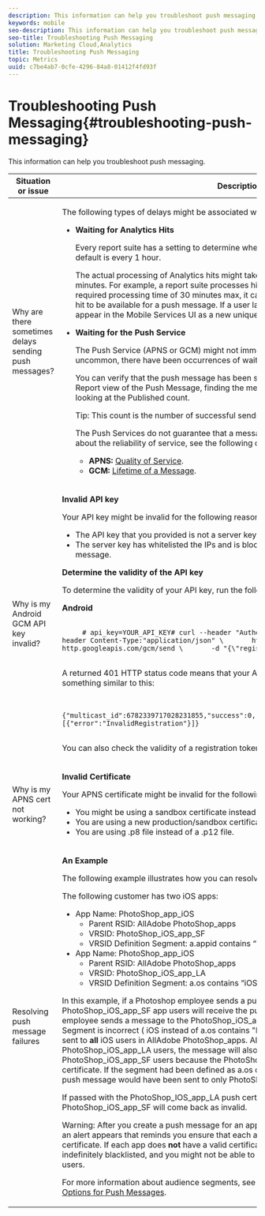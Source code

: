 ```yaml
---
description: This information can help you troubleshoot push messaging.
keywords: mobile
seo-description: This information can help you troubleshoot push messaging.
seo-title: Troubleshooting Push Messaging
solution: Marketing Cloud,Analytics
title: Troubleshooting Push Messaging
topic: Metrics
uuid: c7be4ab7-0cfe-4296-84a8-01412f4fd93f
---
```


# Troubleshooting Push Messaging{#troubleshooting-push-messaging}

This information can help you troubleshoot push messaging.

<table id="table_AFEA60DA4FDE49A9825D1763CA2B284C"> 
 <thead> 
  <tr> 
   <th colname="col1" class="entry"> Situation or issue </th> 
   <th colname="col2" class="entry"> Description </th> 
  </tr>
 </thead>
 <tbody> 
  <tr> 
   <td colname="col1"> <p>Why are there sometimes delays sending push messages? </p> </td> 
   <td colname="col2"> <p>The following types of delays might be associated with push messages for <span class="keyword"> Mobile Services</span>: </p> <p> 
     <ul id="ul_2D640D3BD7DE4DA1914946F2206154A8"> 
      <li id="li_46B67732DA274D6CABA6DCD63A444128"><b>Waiting for Analytics Hits</b> <p>Every report suite has a setting to determine when to process incoming <span class="keyword"> Analytics</span> hits. The default is every 1 hour. </p> <p> The actual processing of <span class="keyword"> Analytics</span> hits might take up to 30 minutes, but is typically 15-20 minutes. For example, a report suite processes hits every hour. When you factor the required processing time of 30 minutes max, it can take up to 90 minutes for an incoming hit to be available for a push message. If a user launched the app at 9:01 AM, the hit would appear in the <span class="keyword"> Mobile Services</span> UI as a new unique user between 10:15 to 10:30 AM. </p> </li> 
      <li id="li_DADD236C565A45B5988AC33A96EEE822"><b>Waiting for the Push Service</b> <p>The Push Service (APNS or GCM) might not immediately send out the message. Although uncommon, there have been occurrences of wait times up to 5-10 minute. </p> <p>You can verify that the push message has been sent to the Push Service by looking in the <span class="uicontrol"> Report</span> view of the Push Message, finding the message in the <span class="uicontrol"> Message History</span> table, and looking at the <span class="uicontrol"> Published</span> count. <p>Tip:  This count is the number of successful sends to the Push Service(s). </p> </p> <p>The Push Services do not guarantee that a message will be sent. For more information about the reliability of service, see the following content: 
        <ul id="ul_D3CA7889C22D4F218C2369944D265510"> 
         <li id="li_27D06381ED7D462D823050C80445F5E6"><b>APNS: </b><a href="https://developer.apple.com/library/content/documentation/NetworkingInternet/Conceptual/RemoteNotificationsPG/APNSOverview.html#//apple_ref/doc/uid/TP40008194-CH8-SW5l" format="html" scope="external"> Quality of Service</a>. </li> 
         <li id="li_5AEE192DC11B493F803A8110F3AE6EF2"><b>GCM: </b><a href="https://developers.google.com/cloud-messaging/concept-options#lifetime" format="https" scope="external"> Lifetime of a Message</a>. </li> 
        </ul> </p> </li> 
     </ul> </p> </td> 
  </tr> 
  <tr> 
   <td colname="col1"> <p>Why is my Android GCM API key invalid? </p> </td> 
   <td colname="col2"> <p><b>Invalid API key</b> </p> <p>Your API key might be invalid for the following reasons: </p> <p> 
     <ul id="ul_2259DA116928464987B8913D01794430"> 
      <li id="li_7EDBEFE26D5F4C8FBEC9C2224828D390">The API key that you provided is not a server key with the correct GCM API key value. </li> 
      <li id="li_E505A406614E4FAC91B77177A2CB9652">The server key has whitelisted the IPs and is blocking Adobe's servers from sending a push message. </li> 
     </ul> </p> <p><b>Determine the validity of the API key</b> </p> <p>To determine the validity of your API key, run the following command: </p> <p><b>Android</b> </p> 
    <code class="syntax java">
     #&nbsp;api_key=YOUR_API_KEY#&nbsp;curl&nbsp;--header&nbsp;"Authorization:&nbsp;key=$api_key"&nbsp;\&nbsp;&nbsp;&nbsp;&nbsp;&nbsp;&nbsp;&nbsp;--header&nbsp;Content-Type:"application/json"&nbsp;\&nbsp;&nbsp;&nbsp;&nbsp;&nbsp;&nbsp;&nbsp;https://gcm-http.googleapis.com/gcm/send&nbsp;\&nbsp;&nbsp;&nbsp;&nbsp;&nbsp;&nbsp;&nbsp;-d&nbsp;"{\"registration_ids\":[\"ABC\"]}"
    </code> <p>A returned 401 HTTP status code means that your API key is invalid. Otherwise, you will see something similar to this: </p> 
    <code class="syntax java">
     {"multicast_id":6782339717028231855,"success":0,"failure":1,"canonical_ids":0,"results":[{"error":"InvalidRegistration"}]}
    </code> <p>You can also check the validity of a registration token by replacing <span class="codeph"> "ABC"</span> with the token. </p> </td> 
  </tr> 
  <tr> 
   <td colname="col1"> <p>Why is my APNS cert not working? </p> </td> 
   <td colname="col2"> <p><b>Invalid Certificate</b> </p> <p>Your APNS certificate might be invalid for the following reasons: </p> <p> 
     <ul id="ul_58F45F7223CF4DC0A6EFD69807B6ABB8"> 
      <li id="li_CFB6258079E54945A68E4372BB2192E2">You might be using a sandbox certificate instead of the production certificate. </li> 
      <li id="li_519ED2AFA6014F7486B0230B862F0626">You are using a new production/sandbox certificate that is not supported. </li> 
      <li id="li_2D727A1CEB1E4A3A9098F55BF9DA05E0">You are using .p8 file instead of a .p12 file. </li> 
     </ul> </p> </td> 
  </tr> 
  <tr> 
   <td colname="col1"> Resolving push message failures </td> 
   <td colname="col2"> <p><b>An Example</b> </p> <p>The following example illustrates how you can resolve a push failure when using a VRS. </p> <p>The following customer has two iOS apps: </p> <p> 
     <ul id="ul_FB9CC3EE1C94405383FB0832E3CF8EAF"> 
      <li id="li_BA9F519BB05D43B6A34B3D202D7D240D">App Name: PhotoShop_app_iOS 
       <ul id="ul_6D14264A6BC14931B6A426C145AAB907"> 
        <li id="li_F606AE05DD6F4E399004C0D5E1903912">Parent RSID: AllAdobe PhotoShop_apps </li> 
        <li id="li_D545414062874B65917439EA9E082315">VRSID: PhotoShop_iOS_app_SF </li> 
        <li id="li_278B3961637440B88EB892071768D4A9">VRSID Definition Segment: <span class="codeph"> a.appid contains “PhotoShop_iOS_app_SF”</span> </li> 
       </ul> </li> 
      <li id="li_B044F54889674162977B4A0138C32941">App Name: PhotoShop_app_iOS 
       <ul id="ul_EBC641A23E4E476BB26D913E57288AB6"> 
        <li id="li_F78D5AC0D58D4BFCBFC9C141E2163BFC">Parent RSID: AllAdobe PhotoShop_apps </li> 
        <li id="li_DBAC785F7890428CA786F5E94FDD5995">VRSID: PhotoShop_iOS_app_LA </li> 
        <li id="li_1F1AB96B357F4B01B4BDF34AE71C8E80">VRSID Definition Segment: <span class="codeph"> a.os contains “iOS”</span> </li> 
       </ul> </li> 
     </ul> </p> <p>In this example, if a Photoshop employee sends a push to the PhotoShop_iOS_app_SF app, all PhotoShop_iOS_app_SF app users will receive the push message as expected. But, if the employee sends a message to the PhotoShop_iOS_app_LA app, because its VRSID Definition Segment is incorrect (<span class="codeph"> iOS</span> instead of <span class="codeph"> a.os contains "PhotoShop_iOS_app_LA"</span>), the message is sent to <b>all</b> iOS users in AllAdobe PhotoShop_apps. Although the message will still go to PhotoShop_iOS_app_LA users, the message will also blacklist the push IDs for PhotoShop_iOS_app_SF users because the PhotoShop_iOS_app_SF app has a different certificate. If the segment had been defined as <span class="codeph"> a.os contains “PhotoShop_iOS_app_LA”</span>, the push message would have been sent to only PhotoShop_iOS_app_LA users. </p> <p> If passed with the PhotoShop_IOS_app_LA push certificate, the push identifiers for the PhotoShop_iOS_app_SF will come back as <span class="codeph"> invalid</span>. </p> <p> <p>Warning: After you create a push message for an app that is using a VRS and click <span class="uicontrol"> Save &amp; Send</span>, an alert appears that reminds you ensure that each app that is listed <b>must</b> have a valid certificate. If each app does <b>not</b> have a valid certificate, your audience segments might be indefinitely blacklisted, and you might not be able to send future push messages to the affected users. </p> </p> <p> For more information about audience segments, see <a href="../../in-app-messaging/t-create-push-message/c-audience-push-message.md#concept_2A4EFA42181B41A98477C0E9164E017E" format="dita" scope="local"> Audience: Define and Configure Audience Options for Push Messages</a>. </p> </td> 
  </tr> 
 </tbody> 
</table>
